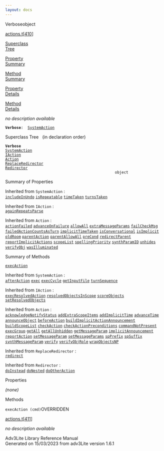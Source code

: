 ```yaml
---
layout: docs
---
```

<span class="title">Verbose</span><span class="type">object</span>

[actions.t](../file/actions.t.html)\[[410](../source/actions.t.html#410)\]

[Superclass  
Tree](#_SuperClassTree_)

[Property  
Summary](#_PropSummary_)

[Method  
Summary](#_MethodSummary_)

[Property  
Details](#_Properties_)

[Method  
Details](#_Methods_)



*no description available*

**`Verbose`**` :   `[`SystemAction`](../object/SystemAction.html)



<span id="_SuperClassTree_"></span>



<span class="hdln">Superclass Tree</span>   (in declaration order)



**`Verbose`**  
[`SystemAction`](../object/SystemAction.html)  
[`IAction`](../object/IAction.html)  
[`Action`](../object/Action.html)  
[`ReplaceRedirector`](../object/ReplaceRedirector.html)  
[`Redirector`](../object/Redirector.html)  
`                                                 object`  
<span id="_PropSummary_"></span>



<span class="hdln">Summary of Properties</span>  





Inherited from `SystemAction` :  
[`includeInUndo`](../object/SystemAction.html#includeInUndo) [`isRepeatable`](../object/SystemAction.html#isRepeatable) [`timeTaken`](../object/SystemAction.html#timeTaken) [`turnsTaken`](../object/SystemAction.html#turnsTaken)

Inherited from `IAction` :  
[`againRepeatsParse`](../object/IAction.html#againRepeatsParse)

Inherited from `Action` :  
[`actionFailed`](../object/Action.html#actionFailed) [`advanceOnFailure`](../object/Action.html#advanceOnFailure) [`allowAll`](../object/Action.html#allowAll) [`extraMessageParams`](../object/Action.html#extraMessageParams) [`failCheckMsg`](../object/Action.html#failCheckMsg) [`failedActionCountsAsTurn`](../object/Action.html#failedActionCountsAsTurn) [`implicitTimeTaken`](../object/Action.html#implicitTimeTaken) [`isConversational`](../object/Action.html#isConversational) [`isImplicit`](../object/Action.html#isImplicit) [`oldRoom`](../object/Action.html#oldRoom) [`parentAction`](../object/Action.html#parentAction) [`parentAllowAll`](../object/Action.html#parentAllowAll) [`preCond`](../object/Action.html#preCond) [`redirectParent`](../object/Action.html#redirectParent) [`reportImplicitActions`](../object/Action.html#reportImplicitActions) [`scopeList`](../object/Action.html#scopeList) [`spellingPriority`](../object/Action.html#spellingPriority) [`synthParamID`](../object/Action.html#synthParamID) [`unhides`](../object/Action.html#unhides) [`verifyObj`](../object/Action.html#verifyObj) [`wasIlluminated`](../object/Action.html#wasIlluminated)





<span id="_MethodSummary_"></span>



<span class="hdln">Summary of Methods</span>  



[`execAction`](#execAction)

Inherited from `SystemAction` :  
[`afterAction`](../object/SystemAction.html#afterAction) [`exec`](../object/SystemAction.html#exec) [`execCycle`](../object/SystemAction.html#execCycle) [`getInputFile`](../object/SystemAction.html#getInputFile) [`turnSequence`](../object/SystemAction.html#turnSequence)

Inherited from `IAction` :  
[`execResolvedAction`](../object/IAction.html#execResolvedAction) [`resolvedObjectsInScope`](../object/IAction.html#resolvedObjectsInScope) [`scoreObjects`](../object/IAction.html#scoreObjects) [`setResolvedObjects`](../object/IAction.html#setResolvedObjects)

Inherited from `Action` :  
[`acknowledgeNotifyStatus`](../object/Action.html#acknowledgeNotifyStatus) [`addExtraScopeItems`](../object/Action.html#addExtraScopeItems) [`addImplicitTime`](../object/Action.html#addImplicitTime) [`advanceTime`](../object/Action.html#advanceTime) [`announceObject`](../object/Action.html#announceObject) [`beforeAction`](../object/Action.html#beforeAction) [`buildImplicitActionAnnouncement`](../object/Action.html#buildImplicitActionAnnouncement) [`buildScopeList`](../object/Action.html#buildScopeList) [`checkAction`](../object/Action.html#checkAction) [`checkActionPreconditions`](../object/Action.html#checkActionPreconditions) [`commandNotPresent`](../object/Action.html#commandNotPresent) [`execGroup`](../object/Action.html#execGroup) [`getAll`](../object/Action.html#getAll) [`getAllUnhidden`](../object/Action.html#getAllUnhidden) [`getMessageParam`](../object/Action.html#getMessageParam) [`implicitAnnouncement`](../object/Action.html#implicitAnnouncement) [`reportAction`](../object/Action.html#reportAction) [`setMessageParam`](../object/Action.html#setMessageParam) [`setMessageParams`](../object/Action.html#setMessageParams) [`spPrefix`](../object/Action.html#spPrefix) [`spSuffix`](../object/Action.html#spSuffix) [`synthMessageParam`](../object/Action.html#synthMessageParam) [`verify`](../object/Action.html#verify) [`verifyObjRole`](../object/Action.html#verifyObjRole) [`wrapObjectsNP`](../object/Action.html#wrapObjectsNP)

Inherited from `ReplaceRedirector` :  
[`redirect`](../object/ReplaceRedirector.html#redirect)

Inherited from `Redirector` :  
[`doInstead`](../object/Redirector.html#doInstead) [`doNested`](../object/Redirector.html#doNested) [`doOtherAction`](../object/Redirector.html#doOtherAction)

<span id="_Properties_"></span>



<span class="hdln">Properties</span>  



*(none)* <span id="_Methods_"></span>



<span class="hdln">Methods</span>  



<span id="execAction"></span>

`execAction (cmd)`<span class="rem">OVERRIDDEN</span>

[actions.t](../file/actions.t.html)\[[411](../source/actions.t.html#411)\]



*no description available*





Adv3Lite Library Reference Manual  
Generated on 15/03/2023 from adv3Lite version 1.6.1


